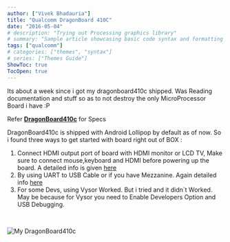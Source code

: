 ```yaml
---
author: ["Vivek Bhadauria"]
title: "Qualcomm DragonBoard 410C"
date: "2016-05-04"
# description: "Trying out Processing graphics library"
# summary: "Sample article showcasing basic code syntax and formatting for HTML elements."
tags: ["qualcomm"]
# categories: ["themes", "syntax"]
# series: ["Themes Guide"]
ShowToc: true
TocOpen: true
---
```


Its about a week since i got my dragonboard410c shipped. Was Reading documentation and stuff so as to not destroy the only MicroProcessor Board i have :P 

Refer **[DragonBoard410c](https://developer.qualcomm.com/hardware/dragonboard-410c)** for Specs

DragonBoard410c is shipped with Android Lollipop by default as of now.
So i found three ways to get started with board right out of BOX :


 1. Connect HDMI output port of board with HDMI monitor or LCD TV, Make sure to connect mouse,keyboard and HDMI before powering up the board. A detailed info is given [here](http://www.96boards.org/forums/topic/short-into-to-start-your-dragonboard-410c-with-hdmi-display/)
 2. By using UART to USB Cable or if you have Mezzanine. Again detailed info [here](http://www.96boards.org/forums/topic/short-into-to-start-your-dragonboard-410c-with-serial-console/)
 3. For some Devs, using Vysor Worked. But i tried and it didn`t Worked. May be because for Vysor you need to Enable Developers Option and USB Debugging.
<br/>

![My DragonBoard410c](/img/db410c.jpg)